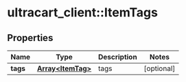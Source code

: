 # ultracart_client::ItemTags

## Properties
Name | Type | Description | Notes
------------ | ------------- | ------------- | -------------
**tags** | [**Array&lt;ItemTag&gt;**](ItemTag.md) | tags | [optional] 


